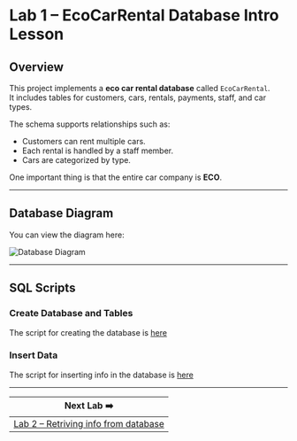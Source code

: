 # Lab 1 – EcoCarRental Database Intro Lesson

## Overview
This project implements a **eco car rental database** called `EcoCarRental`.  
It includes tables for customers, cars, rentals, payments, staff, and car types.  

The schema supports relationships such as:  
- Customers can rent multiple cars.  
- Each rental is handled by a staff member.  
- Cars are categorized by type.  

One important thing is that the entire car company is **ECO**.

---

## Database Diagram

You can view the diagram here:

![Database Diagram](https://www.plantuml.com/plantuml/png/jLHBRnCn4Bxlhp1xeQ14VG0NL5MDqY8g7gf2n3KQrfEkXHyhUr8KMluxirwpClMI6paaynXz-hvlnhaC19vsHbVFg4M3ejEWR5MX9KLxKIztWPn1Nmi8uayY7Yh1dvUYIOMDakAjkFcy5kVdjnykBc9xFey_M-K3RImOv96lYzNo_M9rzEhaHMng-7SF3IYTrL-dUjSwcy-VfRhqwfwfQDMW3Ky1VsMI8Ac1J0WSr63W-nH3uoJgYVeUmGzOCKsCDcmjvJ2dRuRnG42xyBSYSNmiu1wKXcyQPy8pUPGp9g8ui60R7Bpmgc5WbYrXpmXNrykRJukFHwSdixC1dFOTvjBUiRGdRgnv93gIuj4LukIGBR5VRY-7_qAmtKRm68tGeS_-ozbufmkJfwyfvxdY07GaEeGZKn_JGrJZ4zh8ORbNY_LrhAALHOrS3zMuG9ExAfzJsbTimdHzTBBeTB0tJFxGzc-7aV42idmqe8GftmTIwsJSI7d6J5pE-3kqCq4URDYYxpayPwSra78sjAeBrVZlylWudxk7j0V6gpiD3OQwMi94KuNqEeIoTHMlh1moOE4kGKHnQOBJljq0uPtpwcS_adjG0Eq2Il53KLjNbsZbpkZV)

---

## SQL Scripts

### Create Database and Tables

The script for creating the database is [here](./create_tables.sql) 

### Insert Data 

The script for inserting info in the database is [here](inerting.sql)


---

| Next Lab ➡️ |
|-----------------|
| [Lab 2 – Retriving info from database](../lab2/README.MD) |